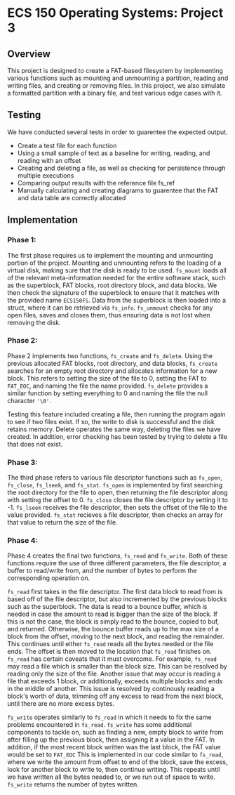 # ECS 150 Operating Systems: Project 3
## Overview
This project is designed to create a FAT-based filesystem by implementing
various functions such as mounting and unmounting a partition, reading and
writing files, and creating or removing files. In this project, we also simulate
a formatted partition with a binary file, and test various edge cases with it.


## Testing 
We have conducted several tests in order to guarentee the expected output. 
 * Create a test file for each function 
 * Using a small sample of text as a baseline for writing, reading, and reading
 with an offset 
 * Creating and deleting a file, as well as checking for persistence through
 multiple executions 
 * Comparing output results with the reference file fs_ref 
 * Manually calculating and creating diagrams to guarentee that the FAT and data
 table are correctly allocated
    
## Implementation

### Phase 1:
The first phase requires us to implement the mounting and unmounting portion of
the project. Mounting and unmounting refers to the loading of a virtual disk,
making sure that the disk is ready to be used. `fs_mount` loads all of the
relevant meta-information needed for the entire software stack, such as the
superblock, FAT blocks, root directory block, and data blocks. We then check the
signature of the superblock to ensure that it matches with the provided name
`ECS150FS`. Data from the superblock is then loaded into a struct, where it can
be retrieved via `fs_info`. `fs_unmount` checks for any open files, saves and
closes them, thus ensuring data is not lost when removing the disk.
 
### Phase 2:
Phase 2 implements two functions, `fs_create` and `fs_delete`. Using the
previous allocated FAT blocks, root directory, and data blocks, `fs_create`
searches for an empty root directory and allocates information for a new block.
This refers to setting the size of the file to 0, setting the FAT to `FAT_EOC`,
and naming the file the name provided. `fs_delete` provides a similar function
by setting everything to 0 and naming the file the null character `'\0'`.

Testing this feature included creating a file, then running the program again to
see if two files exist. If so, the write to disk is successful and the disk
retains memory. Delete operates the same way, deleting the files we have
created. In addition, error checking has been tested by trying to delete a file
that does not exist.

### Phase 3:
The third phase refers to various file descriptor functions such as `fs_open`,
`fs_close`, `fs_lseek`, and `fs_stat`. `fs_open` is implemented by first
searching the root directory for the file to open, then returning the file
descriptor along with setting the offset to 0. `fs_close` closes the file
descriptor by setting it to -1. `fs_lseek` receives the file descriptor, then
sets the offset of the file to the value provided. `fs_stat` recieves a file
descriptor, then checks an array for that value to return the size of the file.

### Phase 4:
Phase 4 creates the final two functions, `fs_read` and `fs_write`. Both of these
functions require the use of three different parameters, the file descriptor, a
buffer to read/write from, and the number of bytes to perform the corresponding
operation on. 

`fs_read` first takes in the file descriptor. The first data block to read from
is based off of the file descriptor, but also incremented by the previous blocks
such as the superblock. The data is read to  a bounce buffer, which is needed in
case the amount to read is bigger than the size of the block. If this is not the
case, the block is simply read to the bounce, copied to buf, and returned.
Otherwise, the bounce buffer reads up to the max size of a block from the
offset, moving to the next block, and reading the remainder. This continues
until either `fs_read` reads all the bytes needed or the file ends. The offset
is then moved to the location that `fs_read` finishes on. `fs_read` has certain
caveats that it must overcome. For example, `fs_read` may read a file which is
smaller than the block size. This can be resolved by reading only the size of
the file. Another issue that may occur is reading a file that exceeds 1 block,
or additionally, exceeds multiple blocks and ends in the middle of another. This
issue is resolved by continously reading a block's worth of data, trimming off
any excess to read from the next block, until there are no more excess bytes.

`fs_write` operates similarly to `fs_read` in which it needs to fix the same
problems encountered in `fs_read`. `fs_write` has some additional components to
tackle on, such as finding a new, empty block to write from after filling up the
previous block, then assigning it a value in the FAT. In addition, if the most
recent block written was the last block, the FAT value would be set to `FAT_EOC`
This is implemented in our code similar to `fs_read`, where we write the amount
from offset to end of the block, save the excess, look for another block to
write to, then continue writing. This repeats until we have written all the
bytes needed to, or we run out of space to write. `fs_write` returns the number
of bytes written.